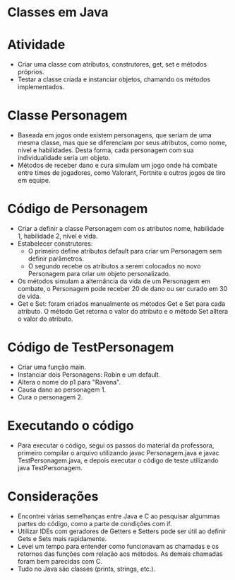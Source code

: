 # Classes em Java

# Atividade
  - Criar uma classe com atributos, construtores, get, set e métodos próprios.
  - Testar a classe criada e instanciar objetos, chamando os métodos implementados.

# Classe Personagem
  - Baseada em jogos onde existem personagens, que seriam de uma mesma classe, mas que se diferenciam por seus atributos, como nome, nível e habilidades. Desta forma, cada personagem com sua individualidade seria um objeto.
  - Métodos de receber dano e cura simulam um jogo onde há combate entre times de jogadores, como Valorant, Fortnite e outros jogos de tiro em equipe.

# Código de Personagem
  - Criar a definir a classe Personagem com os atributos nome, habilidade 1, habilidade 2, nível e vida.
  - Estabelecer construtores:
      - O primeiro define atributos default para criar um Personagem sem definir parâmetros.
      - O segundo recebe os atributos a serem colocados no novo Personagem para criar um objeto personalizado.
  - Os métodos simulam a alternância da vida de um Personagem em combate, o Personagem pode receber 20 de dano ou ser curado em 30 de vida.
  - Get e Set: foram criados manualmente os métodos Get e Set para cada atributo. O método Get retorna o valor do atributo e o método Set alltera o valor do atributo.

# Código de TestPersonagem
  - Criar uma função main.
  - Instanciar dois Personagens: Robin e um default.
  - Altera o nome do p1 para "Ravena".
  - Causa dano ao personagem 1.
  - Cura o personagem 2.

# Executando o código
  - Para executar o código, segui os passos do material da professora, primeiro compilar o arquivo utilizando javac Personagem.java e javac TestPersonagem.java, e depois executar o código de teste utilizando java TestPersonagem.

# Considerações
  - Encontrei várias semelhanças entre Java e C ao pesquisar algummas partes do código, como a parte de condições com if.
  - Utilizar IDEs com geradores de Getters e Setters pode ser útil ao definir Gets e Sets mais rapidamente.
  - Levei um tempo para entender como funcionavam as chamadas e os retornos das funções com relação aos métodos. As demais chamadas foram bem parecidas com C.
  - Tudo no Java são classes (prints, strings, etc.).
